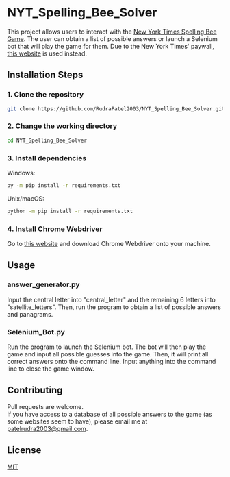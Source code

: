 # NYT_Spelling_Bee_Solver
 
This project allows users to interact with the [New York Times Spelling Bee Game](https://www.nytimes.com/puzzles/spelling-bee). The user can obtain a list of possible answers or launch a Selenium bot that will play the game for them. Due to the New York Times' paywall, [this website](https://nytimes-spellingbee.com/) is used instead.

## Installation Steps

### 1\. Clone the repository
```bash
git clone https://github.com/RudraPatel2003/NYT_Spelling_Bee_Solver.git
```   
### 2\. Change the working directory
```bash
cd NYT_Spelling_Bee_Solver
```
### 3\. Install dependencies   

Windows:
```bash
py -m pip install -r requirements.txt
```
Unix/macOS:
```bash
python -m pip install -r requirements.txt
```
### 4\. Install Chrome Webdriver
Go to [this website](https://sites.google.com/chromium.org/driver/) and download Chrome Webdriver onto your machine.
## Usage

### answer_generator.py
Input the central letter into "central_letter" and the remaining 6 letters into "satellite_letters". Then, run the program to obtain a list of possible answers and panagrams.

### Selenium_Bot.py  
Run the program to launch the Selenium bot. The bot will then play the game and input all possible guesses into the game. Then, it will print all correct answers onto the command line. Input anything into the command line to close the game window.

## Contributing
Pull requests are welcome.  
If you have access to a database of all possible answers to the game (as some websites seem to have), please email me at patelrudra2003@gmail.com.

## License

[MIT](https://choosealicense.com/licenses/mit/)
